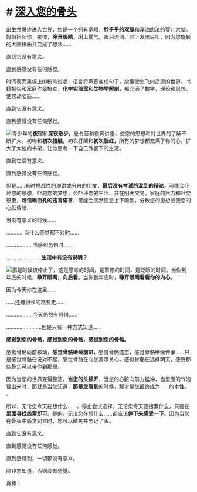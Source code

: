 # # [<font><font>深入您的骨头</font></font>](http://1000awesomethings.com/2020/01/01/340-feeling-it-deeply-in-your-bones/)

<font><font>出生并爆炸进入世界，您是一个拥有宽眼，</font></font>**<font><font>胖乎乎的双腿</font></font>**<font><font>和浑浊想法</font><font>的婴儿大脑</font><font>。</font><font>妈妈抬起你，接你，</font></font>**<font><font>睁开眼睛，闭上</font></font>**<font><font>雾气。</font><font>眼泪流淌，脸上发出尖叫，因为您旋转的大脑扭曲并变成了想法……</font></font>

<font><font>直到它没有意义。</font></font>

<font><font>直到感觉没有任何感觉。</font></font>

<font><font>时间表旁黑板上的粉笔说唱，语言将声音变成句子，故事使您飞向遥远的世界。</font><font>书籍报告和家庭作业检查，</font></font>**<font><font>化学实验室和生物学解剖，</font></font>**<font><font>都充满了数字，理论和思想，使您动脑筋……</font></font>

<font><font>直到它没有意义。</font></font>

<font><font>直到感觉没有任何感觉。</font></font>

[![](http://1000awesomethings.com/wp-content/uploads/2010/12/we-dont-have-very-long.jpg)](http://1000awesomethings.com/wp-content/uploads/2010/12/we-dont-have-very-long.jpg)<font><font>青少年的</font></font>**<font><font>夜宿</font></font>**<font><font>和</font>**<font>深夜散步，</font>**<font>夏令营和夜宵讲座，使您的思想和对世界的了解不断扩大。</font><font>初吻和</font></font>**<font><font>初次接触，</font></font>**<font><font>初次打架和</font></font>**<font><font>初次脸红，</font></font>**<font><font>所有的梦想都充满了你的心，扩大了大脑的书架，让你思考一下自己外表下的生活。</font></font>

<font><font>直到它没有意义。</font></font>

<font><font>直到感觉没有任何感觉。</font></font>

<font><font>但是……有时挑战性的演讲或分散的朋友，</font></font>**<font><font>最后没有考试的混乱的辩论</font></font>**<font><font>，可能会吓坏您的思想，吓跑您的梦想，会吓坏您的生活，并在明天交易。</font><font>家庭的压力和社交恩惠，</font></font>**<font><font>可信赖面孔的违背诺言</font></font>**<font><font>，可能会突然使您上下颠倒，分散您的思想或使您的心脏昏暗……</font></font>

<font><font>当没有意义的时候……</font></font>

<font style="box-sizing: border-box; vertical-align: inherit;"><font style="box-sizing: border-box; vertical-align: inherit;">…………</font></font><font><font>当什么感觉都不对时……</font></font>

<font style="box-sizing: border-box; vertical-align: inherit;"><font style="box-sizing: border-box; vertical-align: inherit;">………………</font></font><font><font>当感到恐惧时……</font></font>

<font style="box-sizing: border-box; vertical-align: inherit;"><font style="box-sizing: border-box; vertical-align: inherit;">... ... ...<span> </span></font></font><font style="box-sizing: border-box; vertical-align: inherit;"><font style="box-sizing: border-box; vertical-align: inherit;">... ... ...<span> </span></font></font>**<font><font>生活中有没有说明？</font></font>**

[![](http://1000awesomethings.com/wp-content/uploads/2010/12/feel-it-in-your-bones.jpg)](http://1000awesomethings.com/wp-content/uploads/2010/12/feel-it-in-your-bones.jpg)<font><font>那是时候该停止了，这是思考的时间，是暂停的时间，是眨眼的时间。</font><font>当你到年底的时候，</font></font>**<font><font>睁开眼睛，向后看</font></font>**<font><font>。</font><font>当你到年底时，</font></font>**<font><font>睁开眼睛看看你的内心</font></font>**<font><font>。</font></font>

<font><font>因为今天你在这里……</font></font>

<font style="box-sizing: border-box; vertical-align: inherit;"><font style="box-sizing: border-box; vertical-align: inherit;">……</font></font><font><font>还有很长的路要走……</font></font>

<font style="box-sizing: border-box; vertical-align: inherit;"><font style="box-sizing: border-box; vertical-align: inherit;">………………</font></font><font><font>今天仍然有恐惧……</font></font>

<font style="box-sizing: border-box; vertical-align: inherit;"><font style="box-sizing: border-box; vertical-align: inherit;">……………………</font></font><font><font>但是只有一种方式知道……</font></font>

**<font><font>感觉到您的骨骼，感觉到您的骨骼，感觉到您的骨骼。</font></font>**

<font><font>感觉骨骼向前移动，</font></font>**<font><font>感觉骨骼继续前进</font></font>**<font><font>，感觉骨骼遗忘，感觉骨骼继续传承……只是感觉骨骼在说对不起，感觉骨骼在向您表示关心，感觉骨骼在选择明天，感受那些骨头可以带你到那里。</font></font>

<font><font>因为当您的世界</font><font>变得</font><font>整洁</font><font>，</font></font>**<font><font>当您的头移开</font></font>**<font><font>，当您的心脏向前方猛冲，当里面的气泡冒出来时，那就是当您知道，</font></font>**<font><font>那是您看到</font></font>**<font><font>的时候，那才是您最终成为……的本性。 。</font></font>

<font><font>所以，无论您今天在想什么……。</font><font>停止尝试选择。</font><font>无论您今天要搜索什么，只要在</font></font>**<font><font>里面寻找线索即可</font></font>**<font><font>。</font><font>是的，无论您在想什么……都应该</font></font>**<font><font>停下来感受一下</font></font>**<font><font>。</font><font>因为当您在骨头中感觉到它时，您可以微笑并忘记了头。</font></font>

<font><font>直到它没有意义。</font></font>

<font><font>直到感觉没有任何感觉。</font></font>

<font><font>直到感觉到，一切都没有意义。</font></font>

<font><font>除非您知道，否则没有感觉。</font></font>

<font><font>真棒！</font></font>
